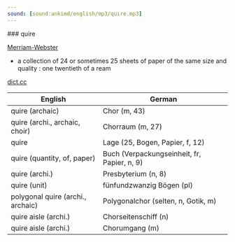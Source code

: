 ```yaml
---
sound: [sound:ankimd/english/mp3/quire.mp3]
---
```


\### quire

[Merriam-Webster](https://www.merriam-webster.com/dictionary/quire)

- a collection of 24 or sometimes 25 sheets of paper of the same size and quality : one twentieth of a ream

[dict.cc](https://www.dict.cc/quire)

| English        | German       |
| -------------- | ------------ |
| quire (archaic) | Chor (m, 43) |
| quire (archi., archaic, choir) | Chorraum (m, 27) |
| quire | Lage (25, Bogen, Papier, f, 12) |
| quire (quantity, of, paper) | Buch (Verpackungseinheit, fr, Papier, n, 9) |
| quire (archi.) | Presbyterium (n, 8) |
| quire (unit) | fünfundzwanzig Bögen (pl) |
| polygonal quire (archi., archaic) | Polygonalchor (selten, n, Gotik, m) |
| quire aisle (archi.) | Chorseitenschiff (n) |
| quire aisle (archi.) | Chorumgang (m) |
